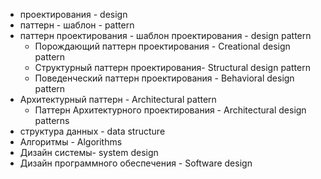 - проектирования - design
- паттерн - шаблон - pattern
- паттерн проектирования - шаблон проектирования - design pattern
    - Порождающий паттерн проектирования - Creational design pattern
    - Структурный паттерн проектирования- Structural design pattern
    - Поведенческий паттерн проектирования - Behavioral design pattern
- Архитектурный паттерн - Architectural pattern
    - Паттерн Архитектурного проектирования - Architectural design patterns
- структура данных - data structure
- Алгоритмы - Algorithms
- Дизайн системы- system design
- Дизайн программного обеспечения - Software design

